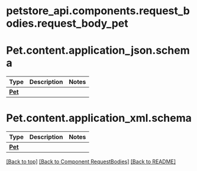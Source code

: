 # petstore_api.components.request_bodies.request_body_pet
# <a id="Pet.content.application_json.schema" >Pet.content.application_json.schema</a>
Type | Description  | Notes
------------- | ------------- | -------------
[**Pet**](../../components/schema/pet.Pet.md) |  | 

# <a id="Pet.content.application_xml.schema" >Pet.content.application_xml.schema</a>
Type | Description  | Notes
------------- | ------------- | -------------
[**Pet**](../../components/schema/pet.Pet.md) |  | 


[[Back to top]](#top) [[Back to Component RequestBodies]](../../../README.md#Component-RequestBodies) [[Back to README]](../../../README.md)
